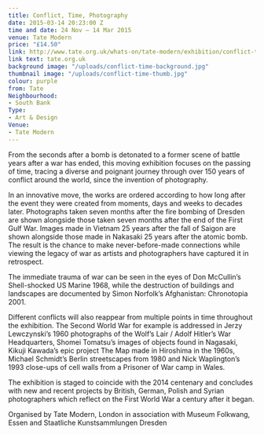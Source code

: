 ```yaml
---
title: Conflict, Time, Photography
date: 2015-03-14 20:23:00 Z
time and date: 24 Nov – 14 Mar 2015
venue: Tate Modern
price: "£14.50"
link: http://www.tate.org.uk/whats-on/tate-modern/exhibition/conflict-time-photography
link text: tate.org.uk
background image: "/uploads/conflict-time-background.jpg"
thumbnail image: "/uploads/conflict-time-thumb.jpg"
colour: purple
from: Tate
Neighbourhood:
- South Bank
Type:
- Art & Design
Venue:
- Tate Modern
---
```


From the seconds after a bomb is detonated to a former scene of battle years after a war has ended, this moving exhibition focuses on the passing of time, tracing a diverse and poignant journey through over 150 years of conflict around the world, since the invention of photography.

In an innovative move, the works are ordered according to how long after the event they were created from moments, days and weeks to decades later. Photographs taken seven months after the fire bombing of Dresden are shown alongside those taken seven months after the end of the First Gulf War. Images made in Vietnam 25 years after the fall of Saigon are shown alongside those made in Nakasaki 25 years after the atomic bomb. The result is the chance to make never-before-made connections while viewing the legacy of war as artists and photographers have captured it in retrospect.

The immediate trauma of war can be seen in the eyes of Don McCullin’s Shell-shocked US Marine 1968, while the destruction of buildings and landscapes are documented by Simon Norfolk’s Afghanistan: Chronotopia 2001.

Different conflicts will also reappear from multiple points in time throughout the exhibition. The Second World War for example is addressed in Jerzy Lewczynski’s 1960 photographs of the Wolf’s Lair / Adolf Hitler’s War Headquarters, Shomei Tomatsu’s images of objects found in Nagasaki, Kikuji Kawada’s epic project The Map made in Hiroshima in the 1960s, Michael Schmidt’s Berlin streetscapes from 1980 and Nick Waplington’s 1993 close-ups of cell walls from a Prisoner of War camp in Wales.

The exhibition is staged to coincide with the 2014 centenary and concludes with new and recent projects by British, German, Polish and Syrian photographers which reflect on the First World War a century after it began.

Organised by Tate Modern, London in association with Museum Folkwang, Essen and Staatliche Kunstsammlungen Dresden
